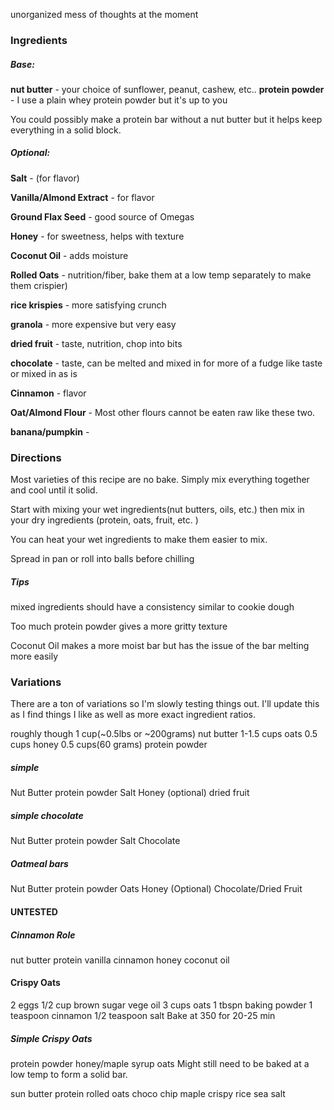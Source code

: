 
unorganized mess of thoughts at the moment



### Ingredients

##### Base:
**nut butter** - your choice of sunflower, peanut, cashew, etc..
**protein powder** - I use a plain whey protein powder but it's up to you

You could possibly make a protein bar without a nut butter but it helps keep everything in a solid block.
##### Optional:

**Salt** - (for flavor)

**Vanilla/Almond Extract** - for flavor

**Ground Flax Seed** - good source of Omegas

**Honey** -  for sweetness, helps with texture 

**Coconut Oil** - adds moisture

**Rolled Oats**  - nutrition/fiber, bake them at a low temp separately to make them crispier)

**rice krispies** - more satisfying crunch 

**granola** - more expensive but very easy

**dried fruit** - taste, nutrition, chop into bits

**chocolate** - taste, can be melted and mixed in for more of a fudge like taste or mixed in as is

**Cinnamon** - flavor

**Oat/Almond Flour** - Most other flours cannot be eaten raw like these two.

**banana/pumpkin** -


### Directions
Most varieties of this recipe are no bake.
Simply mix everything together and cool until it solid.

Start with mixing your wet ingredients(nut butters, oils, etc.) then mix in your dry ingredients (protein, oats, fruit, etc. )

You can heat your wet ingredients to make them easier to mix.

Spread in pan or roll into balls before chilling

##### Tips
mixed ingredients should have a consistency similar to cookie dough

Too much protein powder gives a more gritty texture

Coconut Oil makes a more moist bar but has the issue of the bar melting more easily

### Variations
There are a ton of variations so I'm slowly testing things out. I'll update this as I find things I like as well as more exact ingredient ratios.

roughly though
1 cup(~0.5lbs or ~200grams) nut butter 
1-1.5 cups oats
0.5 cups honey
0.5 cups(60 grams) protein powder

##### simple
Nut Butter 
protein powder
Salt
Honey
(optional) dried fruit
#####  simple chocolate
Nut Butter 
protein powder
Salt
Chocolate
##### Oatmeal bars
Nut Butter 
protein powder 
Oats
Honey
(Optional) Chocolate/Dried Fruit

#### **UNTESTED**

##### Cinnamon Role
nut butter 
protein
vanilla
cinnamon 
honey
coconut oil

#### Crispy Oats
2 eggs
1/2 cup brown sugar
vege oil
3 cups oats
1 tbspn baking powder 
1 teaspoon cinnamon
1/2 teaspoon salt
Bake at 350 for 20-25 min

#####  Simple Crispy Oats
protein powder
honey/maple syrup
oats
Might still need to be baked at a low temp to form a solid bar.



sun butter 
protein
rolled oats
choco chip
maple 
crispy rice
sea salt
